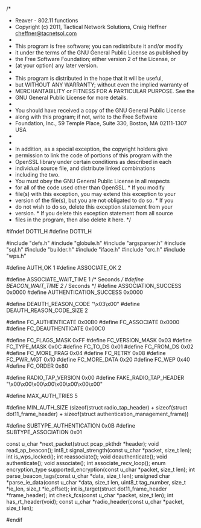 
/*
 * Reaver - 802.11 functions
 * Copyright (c) 2011, Tactical Network Solutions, Craig Heffner <cheffner@tacnetsol.com>
 *
 *  This program is free software; you can redistribute it and/or modify
 *  it under the terms of the GNU General Public License as published by
 *  the Free Software Foundation; either version 2 of the License, or
 *  (at your option) any later version.
 *
 *  This program is distributed in the hope that it will be useful,
 *  but WITHOUT ANY WARRANTY; without even the implied warranty of
 *  MERCHANTABILITY or FITNESS FOR A PARTICULAR PURPOSE.  See the
 *  GNU General Public License for more details.
 *
 *  You should have received a copy of the GNU General Public License
 *  along with this program; if not, write to the Free Software
 *  Foundation, Inc., 59 Temple Place, Suite 330, Boston, MA  02111-1307  USA
 *
 *
 *  In addition, as a special exception, the copyright holders give
 *  permission to link the code of portions of this program with the
 *  OpenSSL library under certain conditions as described in each
 *  individual source file, and distribute linked combinations
 *  including the two.
 *  You must obey the GNU General Public License in all respects
 *  for all of the code used other than OpenSSL. *  If you modify
 *  file(s) with this exception, you may extend this exception to your
 *  version of the file(s), but you are not obligated to do so. *  If you
 *  do not wish to do so, delete this exception statement from your
 *  version. *  If you delete this exception statement from all source
 *  files in the program, then also delete it here.
 */

#ifndef DOT11_H
#define DOT11_H

#include "defs.h"
#include "globule.h"
#include "argsparser.h"
#include "sql.h"
#include "builder.h"
#include "iface.h"
#include "crc.h"
#include "wps.h"

#define AUTH_OK                 1
#define ASSOCIATE_OK            2

#define ASSOCIATE_WAIT_TIME     1               /* Seconds */
#define BEACON_WAIT_TIME	2		/* Seconds */
#define ASSOCIATION_SUCCESS     0x0000
#define AUTHENTICATION_SUCCESS  0x0000

#define DEAUTH_REASON_CODE      "\x03\x00"
#define DEAUTH_REASON_CODE_SIZE 2

#define FC_AUTHENTICATE         0x00B0
#define FC_ASSOCIATE            0x0000
#define FC_DEAUTHENTICATE       0x00C0

#define FC_FLAGS_MASK           0xFF
#define FC_VERSION_MASK         0x03
#define FC_TYPE_MASK            0x0C
#define FC_TO_DS                0x01
#define FC_FROM_DS              0x02
#define FC_MORE_FRAG            0x04
#define FC_RETRY                0x08
#define FC_PWR_MGT              0x10
#define FC_MORE_DATA            0x20
#define FC_WEP                  0x40
#define FC_ORDER                0x80

#define RADIO_TAP_VERSION	0x00
#define FAKE_RADIO_TAP_HEADER	"\x00\x00\x00\x00\x00\x00\x00\x00"

#define MAX_AUTH_TRIES          5

#define MIN_AUTH_SIZE           (sizeof(struct radio_tap_header) + sizeof(struct dot11_frame_header) + sizeof(struct authentication_management_frame))

#define SUBTYPE_AUTHENTICATION  0x0B
#define SUBTYPE_ASSOCIATION     0x01

const u_char *next_packet(struct pcap_pkthdr *header);
void read_ap_beacon();
int8_t signal_strength(const u_char *packet, size_t len);
int is_wps_locked();
int reassociate();
void deauthenticate();
void authenticate();
void associate();
int associate_recv_loop();
enum encryption_type supported_encryption(const u_char *packet, size_t len);
int parse_beacon_tags(const u_char *data, size_t len);
unsigned char *parse_ie_data(const u_char *data, size_t len, uint8_t tag_number, size_t *ie_len, size_t *ie_offset);
int is_target(struct dot11_frame_header *frame_header);
int check_fcs(const u_char *packet, size_t len);
int has_rt_header(void);
const u_char *radio_header(const u_char *packet, size_t len);

#endif
